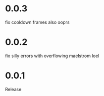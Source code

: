 # 0.0.3

fix cooldown frames also ooprs

# 0.0.2

fix silly errors with overflowing maelstrom loel

# 0.0.1

Release